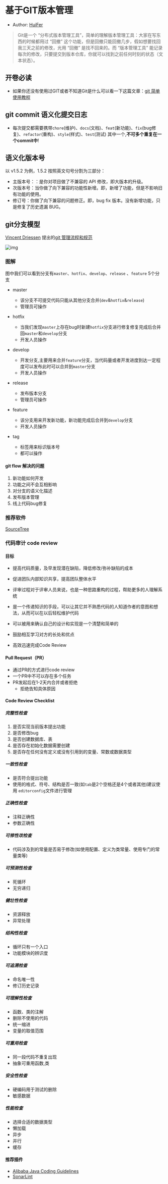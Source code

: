 # 基于GIT版本管理
- Author: [HuiFer](https://github.com/huifer)

> Git是一个 “分布式版本管理工具”，简单的理解版本管理工具：大家在写东西的时候都用过 “回撤” 这个功能，但是回撤只能回撤几步，假如想要找回我三天之前的修改，光用 “回撤” 是找不回来的。而 “版本管理工具” 能记录每次的修改，只要提交到版本仓库，你就可以找到之前任何时刻的状态（文本状态）。



## 开卷必读

- 如果你还没有使用过GIT或者不知道Git是什么可以看一下这篇文章：[git 简单使用教程](<http://rogerdudler.github.io/git-guide/index.zh.html>)



## git commit 语义化提交日志

- 每次提交都需要携带`chore`(维护)、`docs`(文档)、`feat`(新功能)、`fix`(bug修复)、`refactor`(重构)、`style`(样式)、`test`(测试) 其中一个,**不可多个重复在一个commit中**!



## 语义化版本号

以 v1.5.2 为例，1.5.2 按照英文句号分割为三部分：

- 主版本号：：是你对项目做了不兼容的 API 修改，即大版本的升级。
- 次版本号：当你做了向下兼容的功能性新增。即，新增了功能，但是不影响旧有功能的使用。
- 修订号：你做了向下兼容的问题修正。即，bug fix 版本。没有新增功能，只是修复了历史遗漏 BUG。







## git分支模型

[Vincent Driessen](https://nvie.com/about/)  提出的[git 管理流程和规范](<https://nvie.com/posts/a-successful-git-branching-model/>)

![img](https://imgconvert.csdnimg.cn/aHR0cHM6Ly9udmllLmNvbS9pbWcvZ2l0LW1vZGVsQDJ4LnBuZw?x-oss-process=image/format,png)

### 图解

图中我们可以看到分支有`master`、`hotfix`、`develop`、`release` 、`feature` 5个分支

- master
  - 该分支不可提交代码只能从其他分支合并(`dev`&`hotfix`&`release`)
  - 管理员可操作
- hotfix
  - 当我们发现`master`上存在bug时新建`hotfix`分支进行修复修复完成后合并回`master`和`develop`分支
  - 开发人员操作
- develop
  - 开发分支,主要用来合并`feature`分支，当代码量或者开发进度到达一定程度可以发布此时可以合并到`master`分支
  - 开发人员操作
- release
  - 发布版本分支
  - 管理员可操作
- feature
  - 该分支用来开发新功能，新功能完成后合并到`develop`分支
  - 开发人员操作

- tag
  - 标签用来标识版本号
  - 都可以操作



#### git flow 解决的问题

1. 新功能如何开发
2. 功能之间不会互相影响
3. 对分支的语义化描述
4. 发布版本管理
5. 线上代码bug修复



### 推荐软件

[SourceTree](<https://www.sourcetreeapp.com/>) 



### 代码审计 code review 

#### 目标

- 提高代码质量，及早发现潜在缺陷，降低修改/弥补缺陷的成本

- 促进团队内部知识共享，提高团队整体水平

- 评审过程对于评审人员来说，也是一种思路重构的过程，帮助更多的人理解系统

- 是一个传递知识的手段，可以让其它并不熟悉代码的人知道作者的意图和想法，从而可以在以后轻松维护代码

- 可以被用来确认自己的设计和实现是一个清楚和简单的

- 鼓励相互学习对方的长处和优点

- 高效迅速完成Code Review

#### Pull Request（PR）

- 通过PR的方式进行code review
- 一个PR中不可以存在多个任务
- PR发起后在1-2天内合并或者拒绝
  - 拒绝告知具体原因



#### Code Review Checklist

##### 完整性检查

1. 是否实现当前版本提出功能
2. 是否修改bug
3. 是否创建数据库、表
4. 是否存在初始化数据需要创建
5. 是否存在任何没有定义或没有引用到的变量、常数或数据类型

##### 一致性检查

- 是否符合提出功能
- 使用的格式、符号、结构是否一致(如`tab`是2个空格还是4个或者其他)建议使用 `editorconfig`文件进行管理

##### 正确性检查

- 注释正确性
- 参数正确性

##### 可修性改检查

- 代码涉及到的常量是否易于修改(如使用配置、定义为类常量、使用专门的常量类等)

##### 可预测性检查 

- 死循环
- 无穷递归

##### 健壮性检查

- 资源释放
- 异常处理

##### 结构性检查

- 循环只有一个入口
- 功能模块的辨识度

##### 可追溯检查

- 命名唯一性
- 修订历史记录

##### 可理解性检查

- 函数、类的注解
- 删除不使用的代码
- 统一缩进
- 变量的取值范围

##### 可重用检查

- 同一段代码不重复出现
- 抽象可重用函数,类

##### 安全性检查

- 硬编码用于测试的删除
- 敏感数据

##### 性能检查

- 选择合适的数据类型
- 懒加载
- 异步
- 并行
- 缓存



#### 推荐插件

- [Alibaba Java Coding Guidelines ](https://plugins.jetbrains.com/plugin/10046-alibaba-java-coding-guidelines)
- [SonarLint](https://www.sonarlint.org/intellij/)



